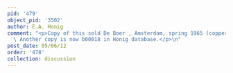 ```yaml
---
pid: '479'
object_pid: '3502'
author: E.A. Honig
comment: "<p>Copy of this sold De Boer , Amsterdam, spring 1965 (copper, 28.5 x 42.5).
  \ Another copy is now b00018 in Honig database.</p>\n"
post_date: 05/06/12
order: '478'
collection: discussion
---
```

